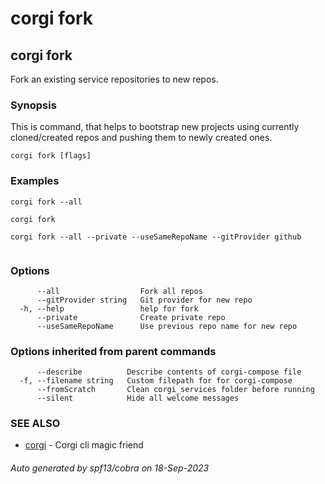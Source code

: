 # corgi fork

## corgi fork

Fork an existing service repositories to new repos.

### Synopsis

This is command, that helps to bootstrap new projects using currently cloned/created repos and pushing them to newly created ones.

```
corgi fork [flags]
```

### Examples

```
corgi fork --all

corgi fork

corgi fork --all --private --useSameRepoName --gitProvider github
	
```

### Options

```
      --all                  Fork all repos
      --gitProvider string   Git provider for new repo
  -h, --help                 help for fork
      --private              Create private repo
      --useSameRepoName      Use previous repo name for new repo
```

### Options inherited from parent commands

```
      --describe          Describe contents of corgi-compose file
  -f, --filename string   Custom filepath for for corgi-compose
      --fromScratch       Clean corgi_services folder before running
      --silent            Hide all welcome messages
```

### SEE ALSO

* [corgi](corgi)	 - Corgi cli magic friend

###### Auto generated by spf13/cobra on 18-Sep-2023
